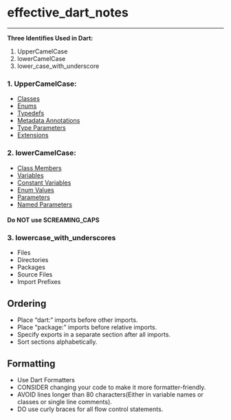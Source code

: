 # effective_dart_notes

---

**Three Identifies Used in Dart:**
1. UpperCamelCase
2. lowerCamelCase
3. lower_case_with_underscore

### 1. UpperCamelCase:


- [Classes](https://dart.dev/guides/language/language-tour#classes)
- [Enums](https://dart.dev/guides/language/language-tour#enumerated-types)
- [Typedefs](https://dart.dev/guides/language/language-tour#typedefs)
- [Metadata Annotations](https://dart.dev/guides/language/language-tour#generics)
- [Type Parameters](https://dart.dev/guides/language/language-tour#generics)
- [Extensions](https://dart.dev/guides/language/extension-methods)


### 2. lowerCamelCase:


- [Class Members](https://dart.dev/guides/language/language-tour#using-class-members)
- [Variables](https://dart.dev/guides/language/language-tour#variables)
- [Constant Variables](https://dart.dev/guides/language/language-tour#final-and-const)
- [Enum Values](https://dart.dev/guides/language/language-tour#final-and-const)
- [Parameters](https://dart.dev/guides/language/language-tour#final-and-const)
- [Named Parameters](https://dart.dev/guides/language/language-tour#final-and-const)

#### Do NOT use SCREAMING_CAPS


### 3. lowercase_with_underscores


- Files
- Directories
- Packages
- Source Files
- Import Prefixes

## Ordering
- Place “dart:” imports before other imports.
- Place “package:” imports before relative imports.
- Specify exports in a separate section after all imports.
- Sort sections alphabetically.


## Formatting
- Use Dart Formatters 
- CONSIDER changing your code to make it more formatter-friendly.
- AVOID lines longer than 80 characters(Either in variable names or classes or single line comments).
- DO use curly braces for all flow control statements.
